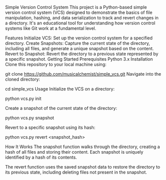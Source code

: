 Simple Version Control System
This project is a Python-based simple version control system (VCS) designed to demonstrate the basics of file manipulation, hashing, and data serialization to track and revert changes in a directory. It's an educational tool for understanding how version control systems like Git work at a fundamental level.

Features
Initialize VCS: Set up the version control system for a specified directory.
Create Snapshots: Capture the current state of the directory, including all files, and generate a unique snapshot based on the content.
Revert to Snapshot: Revert the directory to a previous state represented by a specific snapshot.
Getting Started
Prerequisites
Python 3.x
Installation
Clone this repository to your local machine using:

git clone https://github.com/musicalchemist/simple_vcs.git
Navigate into the cloned directory:

cd simple_vcs
Usage
Initialize the VCS on a directory:

python vcs.py init

Create a snapshot of the current state of the directory:

python vcs.py snapshot

Revert to a specific snapshot using its hash:

python vcs.py revert <snapshot_hash>

How It Works
The snapshot function walks through the directory, creating a hash of all files and storing their content. Each snapshot is uniquely identified by a hash of its contents.

The revert function uses the saved snapshot data to restore the directory to its previous state, including deleting files not present in the snapshot.
